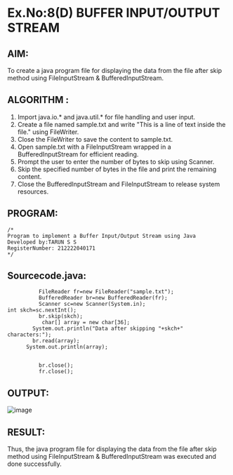 # Ex.No:8(D) BUFFER INPUT/OUTPUT STREAM

## AIM:
 To create a java program file for displaying the data from the file after skip method using FileInputStream & BufferedInputStream.

## ALGORITHM :
1.	Import java.io.* and java.util.* for file handling and user input.
2.	Create a file named sample.txt and write "This is a line of text inside the file." using FileWriter.
3.	Close the FileWriter to save the content to sample.txt.
4.	Open sample.txt with a FileInputStream wrapped in a BufferedInputStream for efficient reading.
5.	Prompt the user to enter the number of bytes to skip using Scanner.
6.	Skip the specified number of bytes in the file and print the remaining content.
7.	Close the BufferedInputStream and FileInputStream to release system resources.




## PROGRAM:
 ```
/*
Program to implement a Buffer Input/Output Stream using Java
Developed by:TARUN S S
RegisterNumber: 212222040171
*/
```

## Sourcecode.java:

```
          FileReader fr=new FileReader("sample.txt");   
          BufferedReader br=new BufferedReader(fr);    
          Scanner sc=new Scanner(System.in);
int skch=sc.nextInt();
          br.skip(skch);
           char[] array = new char[36];
        System.out.println("Data after skipping "+skch+" characters:");
        br.read(array);
      System.out.println(array);
          
          
          br.close();    
          fr.close();
```





## OUTPUT:

![image](https://github.com/user-attachments/assets/8abd5bf3-40ce-4989-b272-bc153d3ef420)


## RESULT:
Thus, the java program file for displaying the data from the file after skip method using FileInputStream & BufferedInputStream was executed and done successfully.


